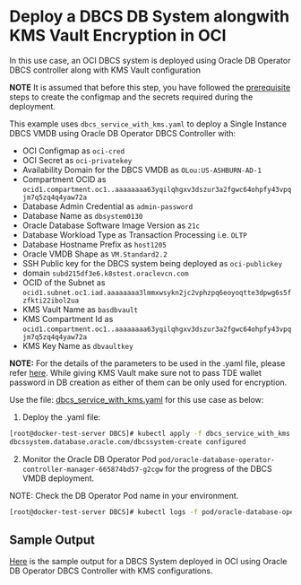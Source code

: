 # Deploy a DBCS DB System alongwith KMS Vault Encryption in OCI

In this use case, an OCI DBCS system is deployed using Oracle DB Operator DBCS controller along with KMS Vault configuration

**NOTE** It is assumed that before this step, you have followed the [prerequisite](./../README.md#prerequsites-to-deploy-a-dbcs-system-using-oracle-db-operator-dbcs-controller) steps to create the configmap and the secrets required during the deployment.


This example uses `dbcs_service_with_kms.yaml` to deploy a Single Instance DBCS VMDB using Oracle DB Operator DBCS Controller with:

- OCI Configmap as `oci-cred`  
- OCI Secret as `oci-privatekey`  
- Availability Domain for the DBCS VMDB as `OLou:US-ASHBURN-AD-1`
- Compartment OCID as `ocid1.compartment.oc1..aaaaaaaa63yqilqhgxv3dszur3a2fgwc64ohpfy43vpqjm7q5zq4q4yaw72a`
- Database Admin Credential as `admin-password`  
- Database Name as `dbsystem0130`  
- Oracle Database Software Image Version as `21c`  
- Database Workload Type as Transaction Processing i.e. `OLTP`  
- Database Hostname Prefix as `host1205`
- Oracle VMDB Shape as `VM.Standard2.2`  
- SSH Public key for the DBCS system being deployed as `oci-publickey`  
- domain `subd215df3e6.k8stest.oraclevcn.com`
- OCID of the Subnet as `ocid1.subnet.oc1.iad.aaaaaaaa3lmmxwsykn2jc2vphzpq6eoyoqtte3dpwg6s5fzfkti22ibol2ua`
- KMS Vault Name as `basdbvault`
- KMS Compartment Id as `ocid1.compartment.oc1..aaaaaaaa63yqilqhgxv3dszur3a2fgwc64ohpfy43vpqjm7q5zq4q4yaw72a`
- KMS Key Name as `dbvaultkey`

**NOTE:** For the details of the parameters to be used in the .yaml file, please refer [here](./dbcs_controller_parameters.md). While giving KMS Vault make sure not to pass TDE wallet password in DB creation as either of them can be only used for encryption.

Use the file: [dbcs_service_with_kms.yaml](./dbcs_service_with_kms.yaml) for this use case as below:

1. Deploy the .yaml file:  
```bash
[root@docker-test-server DBCS]# kubectl apply -f dbcs_service_with_kms.yaml
dbcssystem.database.oracle.com/dbcssystem-create configured
```

2. Monitor the Oracle DB Operator Pod `pod/oracle-database-operator-controller-manager-665874bd57-g2cgw` for the progress of the DBCS VMDB deployment. 

NOTE: Check the DB Operator Pod name in your environment.

```bash
[root@docker-test-server DBCS]# kubectl logs -f pod/oracle-database-operator-controller-manager-665874bd57-g2cgw -n  oracle-database-operator-system
```

## Sample Output

[Here](./dbcs_service_with_kms_sample_output.log) is the sample output for a DBCS System deployed in OCI using Oracle DB Operator DBCS Controller with KMS configurations.
